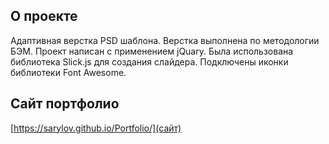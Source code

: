 ## О проекте

Адаптивная верстка PSD шаблона. Верстка выполнена по методологии БЭМ. Проект написан с применением jQuary. Была использована библиотека Slick.js для создания слайдера. Подключены иконки библиотеки Font Awesome.

## Сайт портфолио

[https://sarylov.github.io/Portfolio/](сайт)
